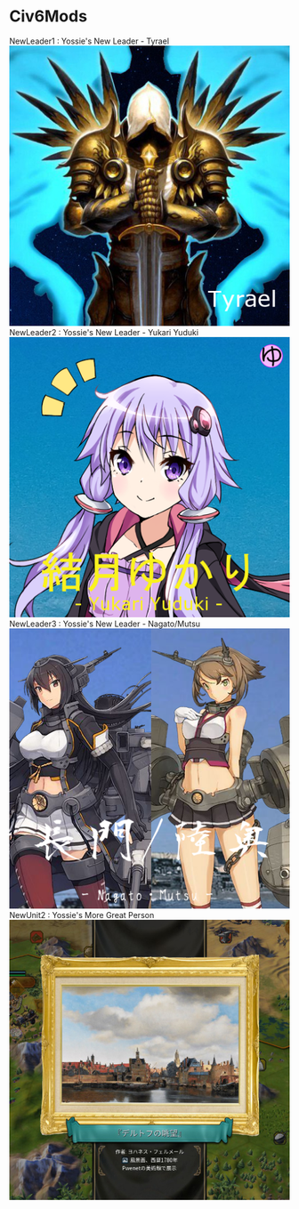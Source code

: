 # Civ6Mods  
  
NewLeader1 : Yossie's New Leader - Tyrael  
![image](images/ynl_Tyrael.jpg)
NewLeader2 : Yossie's New Leader - Yukari Yuduki  
![image](images/ynl_YukariYuduki.png)
NewLeader3 : Yossie's New Leader - Nagato/Mutsu  
![image](images/ynl_NagatoMutsu.png)
NewUnit2 : Yossie's More Great Person  
![image](images/ynl_MoreGreatPerson.jpg)